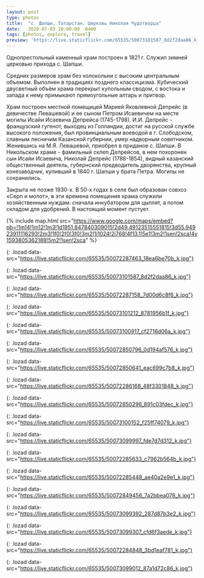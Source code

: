 ```yaml
---
layout: post
type: photos
title:  "с. Шапши, Татарстан. Церковь Николая Чудотворца"
date:   2020-07-03 10:00:00 -0400
tags: [photos, explore, travel]
preview: 'https://live.staticflickr.com/65535/50073101587_8d2f2daa86_k_d.jpg'
---
```


Однопрестольный каменный храм построен в 1821 г. Служил зимней церковью прихода с. Шапши.

Средних размеров храм без колокольни с высоким центральным объемом. Выполнен в традициях позднего классицизма. Кубический двусветный объём храма перекрыт купольным сводом, с востока и запада к нему примыкают прямоугольные алтарь и притвор.

Храм построен местной помещицей Марией Яковлевной Депрейс (в девичестве Левашевой) и ее сыном Петром Исаевичем на месте могилы Исайи Исаевича Депрейса (1745-1798). И.И. Депрейс - французский гугенот, выходец из Голландии, достиг на русской службе высокого положения, был провинциальным воеводой в г. Слободском, славным лесничим Казанской губернии, умер надворным советником. Женившись на М.Я. Левашевой, приобрел в приданое с. Шапши. В Никольском храме - фамильный склеп Депрейсов, в нем похоронен сын Исайи Исаевича, Николай Депрейс (1788-1854), видный казанский общественный деятель, губернский предводитель дворянства, крупный конезаводчик, купивший в 1840 г. Шапши у брата Петра. Могилы не сохранились.

Закрыта не позже 1930-х. В 50-х годах в селе был образован совхоз «Серп и молот», в эти времена помещения храма служили хозяйственным нуждам: сначала инкубатором для цыплят, а потом складом для удобрений. В настоящий момент пустует.

{% include map.html src="https://www.google.com/maps/embed?pb=!1m14!1m12!1m3!1d1951.847840309015!2d49.49123515551815!3d55.94923911116293!2m3!1f0!2f0!3f0!3m2!1i1024!2i768!4f13.1!5e1!3m2!1sen!2sca!4v1593805362188!5m2!1sen!2sca" %}

![](){: .lozad data-src="https://live.staticflickr.com/65535/50072287463_18ea6be70b_k.jpg"}

![](){: .lozad data-src="https://live.staticflickr.com/65535/50073101587_8d2f2daa86_k.jpg"}

![](){: .lozad data-src="https://live.staticflickr.com/65535/50072287158_7d00d6c8f6_k.jpg"}

![](){: .lozad data-src="https://live.staticflickr.com/65535/50073101212_8781956b1f_k.jpg"}

![](){: .lozad data-src="https://live.staticflickr.com/65535/50073100917_cf2716d06a_k.jpg"}

![](){: .lozad data-src="https://live.staticflickr.com/65535/50072850796_0d194af576_k.jpg"}

![](){: .lozad data-src="https://live.staticflickr.com/65535/50072850641_eac699c7b8_k.jpg"}

![](){: .lozad data-src="https://live.staticflickr.com/65535/50072286168_48f3301848_k.jpg"}

![](){: .lozad data-src="https://live.staticflickr.com/65535/50072850296_891c03fdec_k.jpg"}

![](){: .lozad data-src="https://live.staticflickr.com/65535/50073100152_f25ff74079_k.jpg"}

![](){: .lozad data-src="https://live.staticflickr.com/65535/50073099997_fde7d7d312_k.jpg"}

![](){: .lozad data-src="https://live.staticflickr.com/65535/50072285633_c7962b564b_k.jpg"}

![](){: .lozad data-src="https://live.staticflickr.com/65535/50072285448_ae40a2e9e1_k.jpg"}

![](){: .lozad data-src="https://live.staticflickr.com/65535/50072849456_7a2bbea078_k.jpg"}

![](){: .lozad data-src="https://live.staticflickr.com/65535/50073099392_287d87b3e2_k.jpg"}

![](){: .lozad data-src="https://live.staticflickr.com/65535/50073099307_cfd6f3aede_k.jpg"}

![](){: .lozad data-src="https://live.staticflickr.com/65535/50072284848_3bd1eaf781_k.jpg"}

![](){: .lozad data-src="https://live.staticflickr.com/65535/50073099012_87a1d72c86_k.jpg"}
